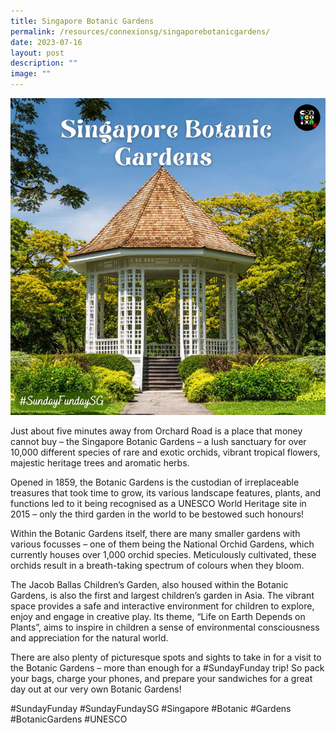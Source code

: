 ```yaml
---
title: Singapore Botanic Gardens
permalink: /resources/connexionsg/singaporebotanicgardens/
date: 2023-07-16
layout: post
description: ""
image: ""
---
```

![](/images/connexionsg/2023/botanic%20gardens%20ig.PNG)


Just about five minutes away from Orchard Road is a place that money cannot buy – the Singapore Botanic Gardens – a lush sanctuary for over 10,000 different species of rare and exotic orchids, vibrant tropical flowers, majestic heritage trees and aromatic herbs.

Opened in 1859, the Botanic Gardens is the custodian of irreplaceable treasures that took time to grow, its various landscape features, plants, and functions led to it being recognised as a UNESCO World Heritage site in 2015 – only the third garden in the world to be bestowed such honours!

Within the Botanic Gardens itself, there are many smaller gardens with various focusses – one of them being the National Orchid Gardens, which currently houses over 1,000 orchid species. Meticulously cultivated, these orchids result in a breath-taking spectrum of colours when they bloom.

The Jacob Ballas Children’s Garden, also housed within the Botanic Gardens, is also the first and largest children’s garden in Asia. The vibrant space provides a safe and interactive environment for children to explore, enjoy and engage in creative play. Its theme, “Life on Earth Depends on Plants”, aims to inspire in children a sense of environmental consciousness and appreciation for the natural world.

There are also plenty of picturesque spots and sights to take in for a visit to the Botanic Gardens – more than enough for a #SundayFunday trip! So pack your bags, charge your phones, and prepare your sandwiches for a great day out at our very own Botanic Gardens!

#SundayFunday #SundayFundaySG #Singapore #Botanic #Gardens #BotanicGardens #UNESCO